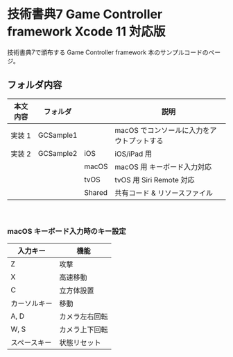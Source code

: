 # 技術書典7 Game Controller framework Xcode 11 対応版

技術書典7で頒布する Game Controller framework 本のサンプルコードのページ。

  

## フォルダ内容

|本文内容|フォルダ||説明|
|---|---|---|---|
|実装 1|GCSample1||macOS でコンソールに入力をアウトプットする|
|実装 2|GCSample2|iOS|iOS/iPad 用|
|||macOS|macOS 用 キーボード入力対応|
|||tvOS|tvOS 用 Siri Remote 対応|
|||Shared|共有コード & リソースファイル|

  　
　
### macOS キーボード入力時のキー設定

|入力キー|機能|
|---|---|
|Z|攻撃|
|X|高速移動|
|C|立方体設置|
|カーソルキー|移動|
|A, D|カメラ左右回転|
|W, S|カメラ上下回転|
|スペースキー|状態リセット|
